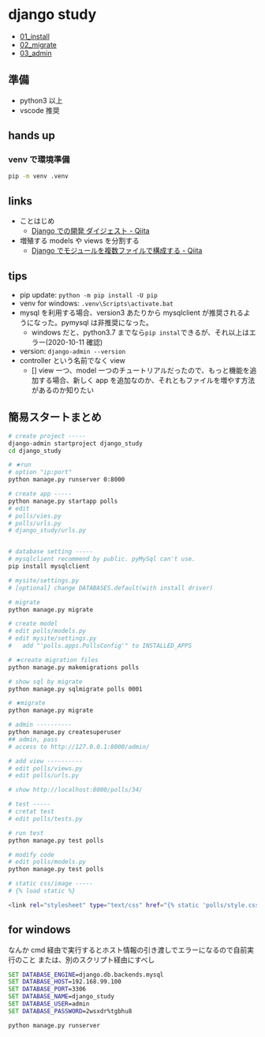 # django study

- [01_install](READMES/01_install.md)
- [02_migrate](READMES/02_migrate.md)
- [03_admin](READMES/03_admin.md)

## 準備

- python3 以上
- vscode 推奨

## hands up

### venv で環境準備

```bash
pip -m venv .venv
```

## links

- ことはじめ
  - [Django での開発 ダイジェスト \- Qiita](https://qiita.com/zaburo/items/0e15f6c150caa13ca34c)
- 増殖する models や views を分割する
  - [Django でモジュールを複数ファイルで構成する \- Qiita](https://qiita.com/RyoMa_0923/items/c4ca5bd070e823403fdf)

## tips

- pip update: `python -m pip install -U pip`
- venv for windows: `.venv\Scripts\activate.bat`
- mysql を利用する場合、version3 あたりから mysqlclient が推奨されるようになった。pymysql は非推奨になった。
  - windows だと、python3.7 までなら`pip instal`できるが、それ以上はエラー(2020-10-11 確認)
- version: `django-admin --version`
- controller という名前でなく view
  - [] view 一つ、model 一つのチュートリアルだったので、もっと機能を追加する場合、新しく app を追加なのか、それともファイルを増やす方法があるのか知りたい

## 簡易スタートまとめ

```bash
# create project -----
django-admin startproject django_study
cd django_study

# ★run
# option "ip:port"
python manage.py runserver 0:8000

# create app -----
python manage.py startapp polls
# edit
# polls/vies.py
# polls/urls.py
# django_study/urls.py


# database setting -----
# mysqlclient recommend by public. pyMySql can't use.
pip install mysqlclient

# mysite/settings.py
# [optional] change DATABASES.default(with install driver)

# migrate
python manage.py migrate

# create model
# edit polls/models.py
# edit mysite/settings.py
#   add "'polls.apps.PollsConfig'" to INSTALLED_APPS

# ★create migration files
python manage.py makemigrations polls

# show sql by migrate
python manage.py sqlmigrate polls 0001

# ★migrate
python manage.py migrate

# admin ----------
python manage.py createsuperuser
## admin, pass
# access to http://127.0.0.1:8000/admin/

# add view ----------
# edit polls/views.py
# edit polls/urls.py

# show http://localhost:8000/polls/34/

# test -----
# cretat test
# edit polls/tests.py

# run test
python manage.py test polls

# modify code
# edit polls/models.py
python manage.py test polls

# static css/image -----
# {% load static %}

<link rel="stylesheet" type="text/css" href="{% static 'polls/style.css' %}">
```

## for windows

なんか cmd 経由で実行するとホスト情報の引き渡しでエラーになるので自前実行のこと
または、別のスクリプト経由にすべし

```cmd
SET DATABASE_ENGINE=django.db.backends.mysql
SET DATABASE_HOST=192.168.99.100
SET DATABASE_PORT=3306
SET DATABASE_NAME=django_study
SET DATABASE_USER=admin
SET DATABASE_PASSWORD=2wsxdr%tgbhu8

python manage.py runserver
```
